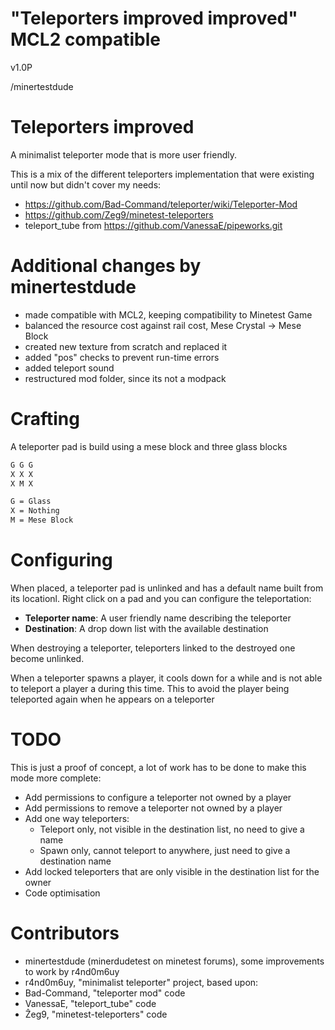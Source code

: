 # "Teleporters improved improved" MCL2 compatible


v1.0P

/minertestdude

# Teleporters improved
A minimalist teleporter mode that is more user friendly. 

This is a mix of the different teleporters implementation that were 
existing until now but didn't cover my needs:
* https://github.com/Bad-Command/teleporter/wiki/Teleporter-Mod
* https://github.com/Zeg9/minetest-teleporters
* teleport_tube from https://github.com/VanessaE/pipeworks.git

# Additional changes by minertestdude
- made compatible with MCL2, keeping compatibility to Minetest Game
- balanced the resource cost against rail cost, Mese Crystal -> Mese Block
- created new texture from scratch and replaced it
- added "pos" checks to prevent run-time errors
- added teleport sound
- restructured mod folder, since its not a modpack

# Crafting
A teleporter pad is build using a mese block and three glass blocks

```txt
G G G
X X X
X M X

G = Glass
X = Nothing
M = Mese Block
```

# Configuring
When placed, a teleporter pad is unlinked and has a default name built 
from its locationl. Right click on a pad and you can configure the 
teleportation:

* **Teleporter name**: A user friendly name describing the teleporter
* **Destination**: A drop down list with the available destination

When destroying a teleporter, teleporters linked to the destroyed one 
become unlinked.

When a teleporter spawns a player, it cools down for a while and is not
able to teleport a player a during this time. This to avoid the player
being teleported again when he appears on a teleporter

# TODO
This is just a proof of concept, a lot of work has to be done to 
make this mode more complete:
* Add permissions to configure a teleporter not owned by a player
* Add permissions to remove a teleporter not owned by a player
* Add one way teleporters:
  * Teleport only, not visible in the destination list, no need to give
    a name
  * Spawn only, cannot teleport to anywhere, just need to give a 
    destination name
* Add locked teleporters that are only visible in the destination list 
  for the owner
* Code optimisation

# Contributors
- minertestdude (minerdudetest on minetest forums), some improvements to work by r4nd0m6uy
- r4nd0m6uy, "minimalist teleporter" project, based upon:
- Bad-Command, "teleporter mod" code
- VanessaE, "teleport_tube" code
- Ẑeg9, "minetest-teleporters" code

